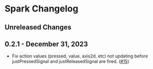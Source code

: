 # Spark Changelog

## Unreleased Changes

## 0.2.1 - December 31, 2023
* Fix action values (pressed, value, axis2d, etc) not updating before justPressedSignal and justReleasedSignal are fired. ([#15])

[#15]: https://github.com/nezuo/spark/pull/15
